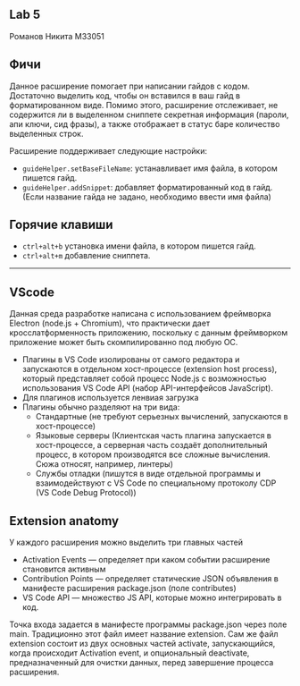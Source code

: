 ## Lab 5
Романов Никита M33051

## Фичи

Данное расширение помогает при написании гайдов с кодом. Достаточно выделить код, чтобы он вставился
в ваш гайд в форматированном виде. Помимо этого, расширение отслеживает, не содержится ли в выделенном сниппете секретная информация (пароли, апи ключи, сид фразы), а также отображает в статус баре количество выделенных строк.

Расширение поддерживает следующие настройки:

* `guideHelper.setBaseFileName`: устанавливает имя файла, в котором пишется гайд.
* `guideHelper.addSnippet`: добавляет форматированный код в гайд. (Если название гайда не задано, необходимо ввести имя файла)

## Горячие клавиши

* `ctrl+alt+b` установка имени файла, в котором пишется гайд.
* `ctrl+alt+m` добавление сниппета.

---

## VScode

Данная среда разработке написана с использованием фреймворка Electron (node.js + Chromium), что практически дает кросслатформенность приложению, поскольку с данным фреймворком приложение может быть скомпилированно под любую ОС.

* Плагины в VS Code изолированы от самого редактора и запускаются в отдельном хост-процессе (extension host process), который представляет собой процесс Node.js с возможностью использования VS Code API (набор API-интерфейсов JavaScript).
* Для плагинов используется ленвиая загрузка
* Плагины обычно разделяют на три вида:
  * Стандартные (не требуют серьезных вычислений, запускаются в хост-процессе)
  * Языковые серверы (Клиентская часть плагина запускается в хост-процессе, а серверная часть создаёт дополнительный процесс, в котором производятся все сложные вычисления. Сюжа относят, например, линтеры)
  * Службы отладки (пишутся в виде отдельной программы и взаимодействуют с VS Code по специальному протоколу CDP (VS Code Debug Protocol))

## Extension anatomy

У каждого расширения можно выделить три главных частей

* Activation Events — определяет при каком событии расширение становится активным
* Contribution Points — определяет статические JSON объявления в манифесте расширения package.json (поле contributes)
* VS Code API — множество JS API, которые можно интегрировать в код.

Точка входа задается в манифесте программы package.json через поле main. Традиционно этот файл имеет название extension. Сам же файл extension состоит из двух основных частей activate, запускающийся, когда происходит Activation event, и опциональный deactivate, предназначенный для очистки данных, перед завершение процесса расширения.
